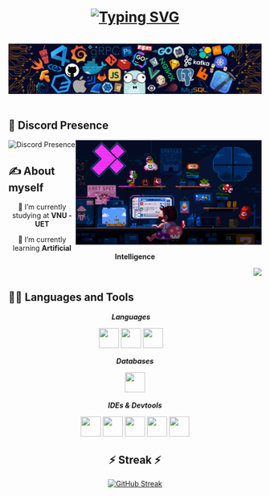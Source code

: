 <h1 align = "center">
    <a href="https://git.io/typing-svg">
        <img src="https://readme-typing-svg.demolab.com?font=&weight=500&letterSpacing=1px&duration=4000&pause=700&color=219CE5E5&center=true&vCenter=true&width=450&height=60&lines=Hello!+I'm+Yamm.;+Nice+to+see+you+here!" alt="Typing SVG" />
    </a>
</h1>
<div align = "center">
    <br/>
    <img src="assets/banner.png" width="700"/>
    <br/>
</div>
<br/>

## 💫 Discord Presence
![Discord Presence](https://lanyard.cnrad.dev/api/849654032171925546?theme=dark&bg=050c5e&showDisplayName=true&animated=true&hideDiscrim=true&borderRadius=30px&idleMessage=Just%20wanna%20be%20a%20normal%20person%20in%20the%20world...)
    <img src="assets/side.gif" width="370" align="right" />
<br/>

## ✍️ About myself

<div align="center">
    <p>🔭 I’m currently studying at <strong>VNU - UET</strong></p>
    <p>🌱 I’m currently learning <strong>Artificial Intelligence</strong></p>
</div>
    <a><img height=160 align="right" src="https://github-readme-stats.vercel.app/api?username=yammn&show_icons=true&theme=dracula" /></a>
<br/>

## 🧑‍💻 Languages and Tools
<div align="center">
    <p><b><i>Languages</i></b></p>
    <img src="https://cdn.jsdelivr.net/gh/devicons/devicon@latest/icons/cplusplus/cplusplus-original.svg" width="40" height="40" />
    <img src="https://cdn.jsdelivr.net/gh/devicons/devicon@latest/icons/java/java-original.svg" width="40" height="40" />
    <img src="https://cdn.jsdelivr.net/gh/devicons/devicon@latest/icons/python/python-original.svg" width="40" height="40" />
    <p><b><i>Databases</i></b></p>
    <img src="https://cdn.jsdelivr.net/gh/devicons/devicon@latest/icons/mysql/mysql-original.svg" width="40" height="40" />
    <p><b><i>IDEs & Devtools</i></b></p>
    <img src="https://cdn.jsdelivr.net/gh/devicons/devicon@latest/icons/clion/clion-original.svg" width="40" height="40" />
    <img src="https://cdn.jsdelivr.net/gh/devicons/devicon@latest/icons/pycharm/pycharm-original.svg" width="40" height="40" />
    <img src="https://cdn.jsdelivr.net/gh/devicons/devicon@latest/icons/intellij/intellij-original.svg" width="40" height="40" />
    <img src="https://cdn.jsdelivr.net/gh/devicons/devicon@latest/icons/vscode/vscode-original.svg" width="40" height="40" />
    <img src="https://cdn.jsdelivr.net/gh/devicons/devicon@latest/icons/git/git-original.svg" width="40" height="40" />
</div>

<h2 align="center">⚡ Streak ⚡</h2>

<div align="center">
    <a href="https://git.io/streak-stats">
        <img src="https://streak-stats.demolab.com?user=Yammn&theme=dark" alt="GitHub Streak" />
    </a>
</div>
